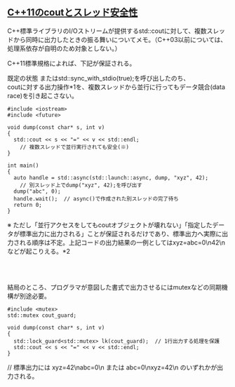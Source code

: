 ## [C++11のcoutとスレッド安全性](https://yohhoy.hatenadiary.jp/entry/20120127/p1)

C++標準ライブラリのI/Oストリームが提供するstd::coutに対して、複数スレッドから同時に出力したときの振る舞いについてメモ。（C++03以前については、処理系依存が自明のため対象としない。）<br>

C++11標準規格によれば、下記が保証される。<br>

既定の状態 またはstd::sync_with_stdio(true);を呼び出したのち、<br>
coutに対する出力操作*1を、複数スレッドから並行に行ってもデータ競合(data race)を引き起こさない。<br>

```
#include <iostream>
#include <future>

void dump(const char* s, int v)
{
  std::cout << s << "=" << v << std::endl;
    // 複数スレッドで並行実行されても安全(※)
}

int main()
{
  auto handle = std::async(std::launch::async, dump, "xyz", 42);
    // 別スレッド上でdump("xyz", 42);を呼び出す
  dump("abc", 0);
  handle.wait();  // async()で作成された別スレッドの完了待ち
  return 0;
}
```
※ ただし「並行アクセスをしてもcoutオブジェクトが壊れない」「指定したデータが標準出力に出力される」ことが保証されるだけであり、標準出力へ実際に出力される順序は不定。上記コードの出力結果の一例としてはxyz=abc=0\n42\nなどが起こりえる。*2<br>

<br>
<br>

結局のところ、プログラマが意図した書式で出力させるにはmutexなどの同期機構が別途必要。<br>

```
#include <mutex>
std::mutex cout_guard;

void dump(const char* s, int v)
{
  std::lock_guard<std::mutex> lk(cout_guard);  // 1行出力する処理を保護
  std::cout << s << "=" << v << std::endl;
}
```
// 標準出力には xyz=42\nabc=0\n または abc=0\nxyz=42\n のいずれかが出力される。<br>

